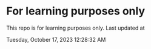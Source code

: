 # For learning purposes only
This repo is for learning purposes only.
Last updated at

Tuesday, October 17, 2023 12:28:32 AM

